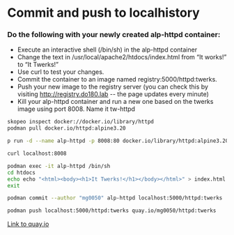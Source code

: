 # Commit and push to localhistory

### Do the following with your newly created alp-httpd container:

- Execute an interactive shell (/bin/sh) in the alp-httpd container
- Change the text in /usr/local/apache2/htdocs/index.html from “It works!” to “It Twerks!”
- Use curl to test your changes.
- Commit the container to an image named registry:5000/httpd:twerks.
- Push your new image to the registry server (you can check this by visiting http://registry.do180.lab -- the page updates every minute)
- Kill your alp-httpd container and run a new one based on the twerks image using port 8008. Name it tw-httpd

```bash
skopeo inspect docker://docker.io/library/httpd
podman pull docker.io/httpd:alpine3.20

p run -d --name alp-httpd -p 8008:80 docker.io/library/httpd:alpine3.20

curl localhost:8008

podman exec -it alp-httpd /bin/sh
cd htdocs
echo echo "<html><body><h1>It Twerks!</h1></body></html>" > index.html
exit

podman commit --author "mg0050" alp-httpd localhost:5000/httpd:twerks

podman push localhost:5000/httpd:twerks quay.io/mg0050/httpd:twerks
```
 
[Link to quay.io][quay.io]

[quay.io]: https://quay.io/repository/mg0050/httpd?tab=tags